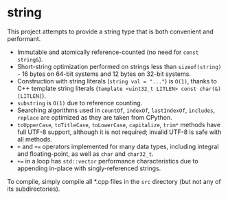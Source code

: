 # string
This project attempts to provide a string type that is both convenient and performant.
- Immutable and atomically reference-counted (no need for `const string&`).
- Short-string optimization performed on strings less than `sizeof(string)` - 16 bytes on 64-bit systems and 12 bytes on 32-bit systems.
- Construction with string literals (`string val = "..."`) is `O(1)`, thanks to C++ template string literals (`template <uint32_t LITLEN> const char(&)[LITLEN]`).
- `substring` is `O(1)` due to reference counting.
- Searching algorithms used in `countOf`, `indexOf`, `lastIndexOf`, `includes`, `replace` are optimized as they are taken from CPython.
- `toUpperCase`, `toTitleCase`, `toLowerCase`, `capitalize`, `trim*` methods have full UTF-8 support, although it is not required; invalid UTF-8 is safe with all methods. 
- `+` and `+=` operators implemented for many data types, including integral and floating-point, as well as `char` and `char32_t`.
- `+=` in a loop has `std::vector` performance characteristics due to appending in-place with singly-referenced strings.

To compile, simply compile all *.cpp files in the `src` directory (but not any of its subdirectories).